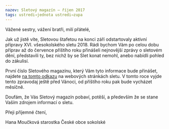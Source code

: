 ```yaml
---
nazev: Sletový magazín – říjen 2017
tags: ustredi→jednota ustredi→zupa
---
```


Vážené sestry, vážení bratři, milí přátelé,

Jak už jistě víte, Sletovou štafetou na konci září odstartovaly aktivní přípravy XVI. všesokolského sletu 2018. Rádi bychom Vám po celou dobu příprav až do července příštího roku přinášeli nejnovější zprávy o sletovém dění, představili ty, bez nichž by se Slet konat nemohl, anebo nabídli pohled do zákulisí.

První číslo Sletového magazínu, který Vám tyto informace bude přinášet, najdete [na tomto odkazu](http://www.sokol.eu/priloha/28074/w-slet-magazin.pdf) na webových stránkách sletu. V tomto roce vyjde tento zpravodaj ještě před Vánoci, od příštího roku pak bude vycházet měsíčně.

Doufám, že Vás Sletový magazín pobaví, potěší, a především že se stane Vaším zdrojem informací o sletu.

Přeji příjemné čtení,   

Hana Moučková
starostka České obce sokolské
